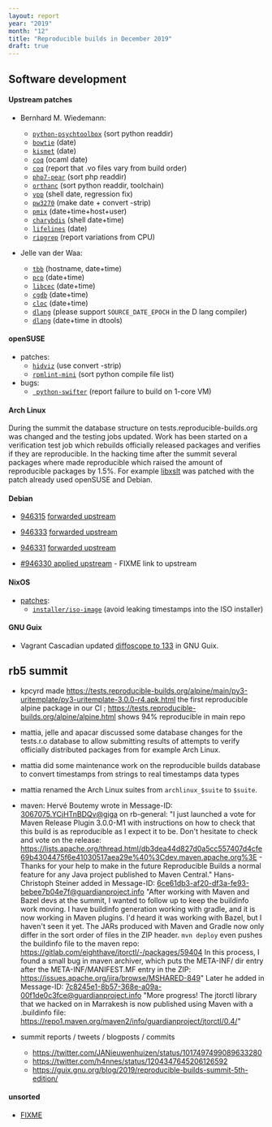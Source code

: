 ```yaml
---
layout: report
year: "2019"
month: "12"
title: "Reproducible builds in December 2019"
draft: true
---
```


## Software development

#### Upstream patches

* Bernhard M. Wiedemann:
    * [`python-psychtoolbox`](https://github.com/Psychtoolbox-3/Psychtoolbox-3/pull/614) (sort python readdir)
    * [`bowtie`](https://github.com/BenLangmead/bowtie/pull/99) (date)
    * [`kismet`]( https://github.com/kismetwireless/kismet/pull/195) (date)
    * [`coq`](https://github.com/coq/coq/pull/11227) (ocaml date)
    * [`coq`](https://github.com/coq/coq/issues/11229) (report that .vo files vary from build order)
    * [`php7-pear`](https://github.com/pear/pear-core/pull/105) (sort php readdir)
    * [`orthanc`](https://bitbucket.org/sjodogne/orthanc/pull-requests/12/sort-file-lists/diff) (sort python readdir, toolchain)
    * [`vpp`](https://gerrit.fd.io/r/c/vpp/+/23819) (shell date, regression fix)
    * [`pw3270`](https://github.com/PerryWerneck/pw3270/pull/2) (make date + convert -strip)
    * [`pmix`](https://github.com/openpmix/openpmix/pull/1560) (date+time+host+user)
    * [`charybdis`](https://github.com/charybdis-ircd/charybdis/pull/297) (shell date+time)
    * [`lifelines`](https://github.com/lifelines/lifelines/pull/389) (date)
    * [`ripgrep`](https://github.com/BurntSushi/ripgrep/issues/1441) (report variations from CPU)

* Jelle van der Waa:
    * [`tbb`](https://github.com/intel/tbb/issues/202) (hostname, date+time)
    * [`pcp`](https://github.com/performancecopilot/pcp/pull/805) (date+time)
    * [`libcec`](https://github.com/Pulse-Eight/libcec/issues/485) (date+time)
    * [`cgdb`](https://github.com/cgdb/cgdb/pull/215) (date+time)
    * [`cloc`](https://github.com/AlDanial/cloc/pull/438) (date+time)
    * [`dlang`](https://issues.dlang.org/show_bug.cgi?id=20444) (please support `SOURCE_DATE_EPOCH` in the D lang compiler)
    * [`dlang`](https://issues.dlang.org/show_bug.cgi?id=20445) (date+time in dtools)

#### openSUSE

* patches:
    * [`hidviz`](https://build.opensuse.org/request/show/754485) (use convert -strip)
    * [`rpmlint-mini`](https://build.opensuse.org/request/show/754705) (sort python compile file list)
* bugs:
    * [` python-swifter`](https://bugzilla.opensuse.org/show_bug.cgi?id=1158578) (report failure to build on 1-core VM)

#### Arch Linux

During the summit the database structure on tests.reproducible-builds.org was
changed and the testing jobs updated. Work has been started on a verification
test job which rebuilds officially released packages and verifies if they are
reproducible. In the hacking time after the summit several packages where made
reproducible which raised the amount of reproducible packages by 1.5%. For example [libxslt](https://www.archlinux.org/packages/extra/x86_64/libxslt/) was patched with the patch already used openSUSE and Debian.

#### Debian

* [946315](https://bugs.debian.org/946315) [forwarded upstream](https://github.com/EddyRivasLab/infernal/pull/19)

* [946333](https://bugs.debian.org/946333) [forwarded upstream](https://github.com/chartjs/Chart.js/pull/6817)

* [946331](https://bugs.debian.org/946331) [forwarded upstream](https://gitlab.gnome.org/GNOME/gtk-doc/merge_requests/37)

* [#946330 applied upstream](https://bugs.debian.org/946330) - FIXME link to upstream

#### NixOS

* [patches](https://github.com/NixOS/nixpkgs/pulls?q=is%3Apr+label%3A%226.topic%3A+reproducible+builds%22+is%3Aclosed):
    * [`installer/iso-image`](https://github.com/NixOS/nixpkgs/pull/75484) (avoid leaking timestamps into the ISO installer)

#### GNU Guix

* Vagrant Cascadian updated [diffoscope to 133](https://git.savannah.gnu.org/cgit/guix.git/commit/?id=6a65185ee46babca0630db1d64eaa8c1447d1cd6) in GNU Guix.

## rb5 summit

* kpcyrd made https://tests.reproducible-builds.org/alpine/main/py3-uritemplate/py3-uritemplate-3.0.0-r4.apk.html the first reproducible alpine package in our CI ;   https://tests.reproducible-builds.org/alpine/alpine.html shows 94% reproducible in main repo
* mattia, jelle and apacar discussed some database changes for the tests.r.o database to allow submitting results of attempts to verify officially distributed packages from for example Arch Linux.
* mattia did some maintenance work on the reproducible builds database to convert timestamps from strings to real timestamps data types
* mattia renamed the Arch Linux suites from `archlinux_$suite` to `$suite`.

* maven:
  Hervé Boutemy wrote in Message-ID: <3067075.YCjHTnBDQv@giga> on rb-general:
  "I just launched a vote for Maven Release Plugin 3.0.0-M1 with instructions on how to check that this build is as reproducible as I expect it to be. Don't hesitate to check and vote on the release: https://lists.apache.org/thread.html/db3dea44d827d0a5cc557407d4cfe69b4304475f6e41030517aea29e%40%3Cdev.maven.apache.org%3E - Thanks for your help to make in the future Reproducible Builds a normal feature for any Java project published to Maven Central."
  Hans-Christoph Steiner added in Message-ID: <6ce61db3-af20-df3a-fe93-bebee7b04e7f@guardianproject.info>
  "After working with Maven and Bazel devs at the summit,  I wanted to follow up to keep the buildinfo work moving.  I have buildinfo generation working with gradle, and it is now working in Maven plugins. I'd heard it was working with Bazel, but I haven't seen it yet.
  The JARs produced with Maven and Gradle now only differ in the sort order of files in the ZIP header.  `mvn deploy` even pushes the buildinfo file to the maven repo: https://gitlab.com/eighthave/jtorctl/-/packages/59404
  In this process, I found a small bug in maven archiver, which puts the META-INF/ dir entry after the META-INF/MANIFEST.MF entry in the ZIP: https://issues.apache.org/jira/browse/MSHARED-849"
  Later he added in Message-ID: <7c8245e1-8b57-368e-a09a-00f1de0c3fce@guardianproject.info>
  "More progress!  The jtorctl library that we hacked on in Marrakesh is now published using Maven with a .buildinfo file: https://repo1.maven.org/maven2/info/guardianproject/jtorctl/0.4/"

* summit reports / tweets / blogposts / commits
    * https://twitter.com/JANieuwenhuizen/status/1017497499089633280
    * https://twitter.com/h4nnes/status/1204347645206126592
    * https://guix.gnu.org/blog/2019/reproducible-builds-summit-5th-edition/



#### unsorted






* [FIXME](https://cloud.google.com/security/binary-authorization-for-borg/)
